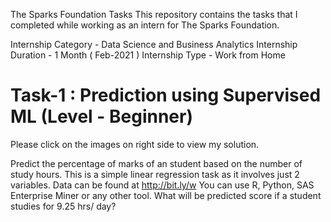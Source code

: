 The Sparks Foundation Tasks
This repository contains the tasks that I completed while working as an intern for The Sparks Foundation.

Internship Category - Data Science and Business Analytics
Internship Duration - 1 Month ( Feb-2021 )
Internship Type - Work from Home



# Task-1 : Prediction using Supervised ML (Level - Beginner)
Please click on the images on right side to view my solution.

Predict the percentage of marks of an student based on the number of study hours.
This is a simple linear regression task as it involves just 2 variables.
Data can be found at http://bit.ly/w
You can use R, Python, SAS Enterprise Miner or any other tool.
What will be predicted score if a student studies for 9.25 hrs/ day?
